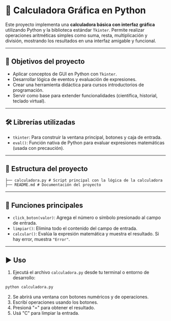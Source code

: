 # 🧮 Calculadora Gráfica en Python

Este proyecto implementa una **calculadora básica con interfaz gráfica** utilizando Python y la biblioteca estándar `Tkinter`. Permite realizar operaciones aritméticas simples como suma, resta, multiplicación y división, mostrando los resultados en una interfaz amigable y funcional.

---

## 🎯 Objetivos del proyecto

- Aplicar conceptos de GUI en Python con `Tkinter`.
- Desarrollar lógica de eventos y evaluación de expresiones.
- Crear una herramienta didáctica para cursos introductorios de programación.
- Servir como base para extender funcionalidades (científica, historial, teclado virtual).

---

## 🛠️ Librerías utilizadas

- `tkinter`: Para construir la ventana principal, botones y caja de entrada.
- `eval()`: Función nativa de Python para evaluar expresiones matemáticas (usada con precaución).

---

## 📁 Estructura del proyecto
```Calculadora/
├── calculadora.py # Script principal con la lógica de la calculadora
├── README.md # Documentación del proyecto
```
---

## 🔧 Funciones principales

- `click_boton(valor)`: Agrega el número o símbolo presionado al campo de entrada.
- `limpiar()`: Elimina todo el contenido del campo de entrada.
- `calcular()`: Evalúa la expresión matemática y muestra el resultado. Si hay error, muestra `"Error"`.

---

## ▶️ Uso

1. Ejecutá el archivo `calculadora.py` desde tu terminal o entorno de desarrollo:
```bash
python calculadora.py
```
2. Se abrirá una ventana con botones numéricos y de operaciones.
3. Escribí operaciones usando los botones.
4. Presioná "=" para obtener el resultado.
5. Usá "C" para limpiar la entrada.
